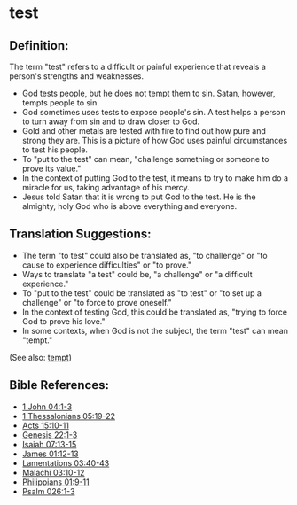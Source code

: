 # test #

## Definition: ##

The term "test" refers to a difficult or painful experience that reveals a person's strengths and weaknesses. 

* God tests people, but he does not tempt them to sin. Satan, however, tempts people to sin.
* God sometimes uses tests to expose people's sin. A test helps a person to turn away from sin and to draw closer to God.
* Gold and other metals are tested with fire to find out how pure and strong they are. This is a picture of how God uses painful circumstances to test his people.
* To "put to the test" can mean, "challenge something or someone to prove its value." 
* In the context of putting God to the test, it means to try to make him do a miracle for us, taking advantage of his mercy.
* Jesus told Satan that it is wrong to put God to the test. He is the almighty, holy God who is above everything and everyone.

## Translation Suggestions: ##

* The term "to test" could also be translated as, "to challenge" or "to cause to experience difficulties" or "to prove."
* Ways to translate "a test" could be, "a challenge" or "a difficult experience."
* To "put to the test" could be translated as "to test" or "to set up a challenge" or "to force to prove oneself."
* In the context of testing God, this could be translated as, "trying to force God to prove his love."
* In some contexts, when God is not the subject, the term "test" can mean "tempt."

(See also: [tempt](../kt/tempt.md))

## Bible References: ##

* [1 John 04:1-3](https://door43.org/en/bible/notes/1jn/04/01)
* [1 Thessalonians 05:19-22](https://door43.org/en/bible/notes/1th/05/19)
* [Acts 15:10-11](https://door43.org/en/bible/notes/act/15/10)
* [Genesis 22:1-3](https://door43.org/en/bible/notes/gen/22/01)
* [Isaiah 07:13-15](https://door43.org/en/bible/notes/isa/07/13)
* [James 01:12-13](https://door43.org/en/bible/notes/jas/01/12)
* [Lamentations 03:40-43](https://door43.org/en/bible/notes/lam/03/40)
* [Malachi 03:10-12](https://door43.org/en/bible/notes/mal/03/10)
* [Philippians 01:9-11](https://door43.org/en/bible/notes/php/01/09)
* [Psalm 026:1-3](https://door43.org/en/bible/notes/psa/026/001)

